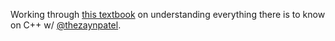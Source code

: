 Working through <a href="http://www.lmpt.univ-tours.fr/~volkov/C++.pdf">this textbook</a> on understanding everything there is to know on C++ w/ <a href="https://twitter.com/thezaynpatel">@thezaynpatel</a>.